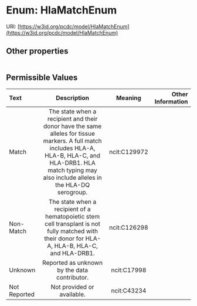 
# Enum: HlaMatchEnum




URI: [https://w3id.org/pcdc/model/HlaMatchEnum](https://w3id.org/pcdc/model/HlaMatchEnum)


## Other properties

|  |  |  |
| --- | --- | --- |

## Permissible Values

| Text | Description | Meaning | Other Information |
| :--- | :---: | :---: | ---: |
| Match | The state when a recipient and their donor have the same alleles for tissue markers. A full match includes HLA-A, HLA-B, HLA-C, and HLA-DRB1. HLA match typing may also include alleles in the HLA-DQ serogroup. | ncit:C129972 |  |
| Non-Match | The state when a recipient of a hematopoietic stem cell transplant is not fully matched with their donor for HLA-A, HLA-B, HLA-C, and HLA-DRB1. | ncit:C126298 |  |
| Unknown | Reported as unknown by the data contributor. | ncit:C17998 |  |
| Not Reported | Not provided or available. | ncit:C43234 |  |

